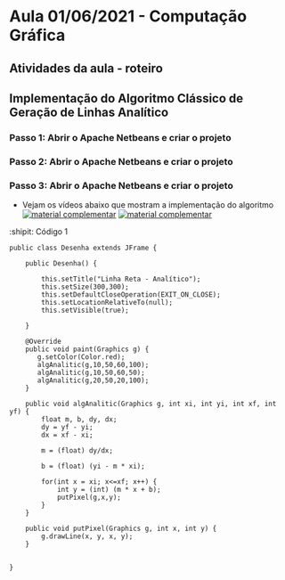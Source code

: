# Aula 01/06/2021 - Computação Gráfica
## Atividades da aula - roteiro

## Implementação do Algoritmo Clássico de Geração de Linhas Analítico

### Passo 1: Abrir o Apache Netbeans e criar o projeto
### Passo 2: Abrir o Apache Netbeans e criar o projeto
### Passo 3: Abrir o Apache Netbeans e criar o projeto



- Vejam os vídeos abaixo que mostram a implementação do algoritmo
[![material complementar](https://i9.ytimg.com/vi/l2LYNFHsraY/mq1.jpg?sqp=CNj11YUG&rs=AOn4CLAeuo9lhYo-flrCs5Ccq3YFq4D__w)](https://youtu.be/l2LYNFHsraY)
[![material complementar](https://i9.ytimg.com/vi/NNHFp6vDD00/mq3.jpg?sqp=CLSB1oUG&rs=AOn4CLBRsmyzfmzNPG-g7Vcc6nVYs7QSRw)](https://youtu.be/NNHFp6vDD00)

:shipit: Código 1
```
public class Desenha extends JFrame {
        
    public Desenha() {
       
        this.setTitle("Linha Reta - Analítico");
        this.setSize(300,300);
        this.setDefaultCloseOperation(EXIT_ON_CLOSE);
        this.setLocationRelativeTo(null);
        this.setVisible(true);
        
    }
    
    @Override
    public void paint(Graphics g) {
       g.setColor(Color.red);
       algAnalitic(g,10,50,60,100);
       algAnalitic(g,10,50,60,50);
       algAnalitic(g,20,50,20,100);
    }
    
    public void algAnalitic(Graphics g, int xi, int yi, int xf, int yf) {
        float m, b, dy, dx;
        dy = yf - yi;
        dx = xf - xi;
        
        m = (float) dy/dx;
        
        b = (float) (yi - m * xi);
        
        for(int x = xi; x<=xf; x++) {
            int y = (int) (m * x + b);
            putPixel(g,x,y);
        }
    }
    
    public void putPixel(Graphics g, int x, int y) {
        g.drawLine(x, y, x, y);
    }
            
    
}
```


